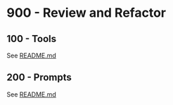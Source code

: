 # 900 - Review and Refactor

## 100 - Tools

See [README.md](./100/README.md)

## 200 - Prompts

See [README.md](./200/README.md)

